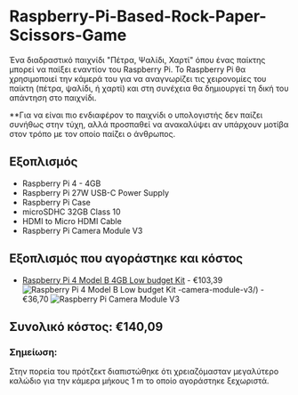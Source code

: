 # Raspberry-Pi-Based-Rock-Paper-Scissors-Game

Ένα διαδραστικό παιχνίδι "Πέτρα, Ψαλίδι, Χαρτί" όπου ένας παίκτης μπορεί να παίξει εναντίον του Raspberry Pi. Το Raspberry Pi θα χρησιμοποιεί την κάμερά του για να αναγνωρίζει τις χειρονομίες του παίκτη (πέτρα, ψαλίδι, ή χαρτί) και στη συνέχεια θα δημιουργεί τη δική του απάντηση στο παιχνίδι.

 **Για να είναι πιο ενδιαφέρον το παιχνίδι ο υπολογιστής δεν παίζει συνήθως στην τύχη, αλλά προσπαθεί να ανακαλύψει αν υπάρχουν μοτίβα στον τρόπο με τον οποίο παίζει ο άνθρωπος.
## Εξοπλισμός
- Raspberry Pi 4 - 4GB
- Raspberry Pi 27W USB-C Power Supply
- Raspberry Pi Case
- microSDHC 32GB Class 10
- HDMI to Micro HDMI Cable
- Raspberry Pi Camera Module V3

## Εξοπλισμός που αγοράστηκε και κόστος
- [Raspberry Pi 4 Model B 4GB Low budget Kit](https://www.hellasdigital.gr/go-create/raspberry-and-accessories/raspberry-pi-4-and-accessories/raspberry-pi-4-model-b-4gb-low-budget-kit-pi4lb4gb/) - €103,39
  ![Raspberry Pi 4 Model B Low budget Kit](https://www.hellasdigital.gr/images/detailed/28/RaspberryPi_4_Model_B_Low_budget_Kit_small.jpg)
-camera-module-v3/) - €36,70
  ![Raspberry Pi Camera Module V3](https://www.hellasdigital.gr/images/detailed/32/Standard_Hero__1673252414_444_small.jpg)


## Συνολικό κόστος: €140,09

### Σημείωση:
Στην πορεία του πρότζεκτ διαπιστώθηκε ότι χρειαζόμασταν μεγαλύτερο καλώδιο για την κάμερα μήκους 1 m το οποίο αγοράστηκε ξεχωριστά.
